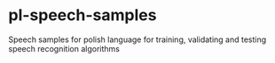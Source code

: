 # pl-speech-samples
Speech samples for polish language for training, validating and testing speech recognition algorithms
